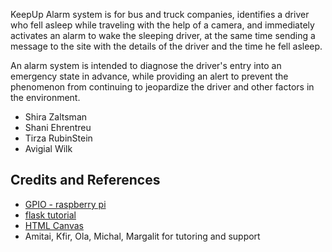 KeepUp
Alarm system is for bus and truck companies, identifies a driver who fell asleep while traveling with the help of a camera,
and immediately activates an alarm to wake the sleeping driver, at the same time sending a message to the site 
with the details of the driver and the time he fell asleep.

An alarm system is intended to diagnose the driver's entry into an emergency state in advance, 
while providing an alert to prevent the phenomenon from continuing to jeopardize the driver and other factors in the environment.



* Shira Zaltsman
* Shani Ehrentreu
* Tirza RubinStein
* Avigial Wilk

## Credits and References
* [GPIO - raspberry pi](https://www.raspberrypi.org/documentation/usage/gpio/)
* [flask tutorial](https://blog.miguelgrinberg.com/post/the-flask-mega-tutorial-part-i-hello-world)
* [HTML Canvas](https://www.w3schools.com/graphics/canvas_intro.asp)
* Amitai, Kfir, Ola, Michal, Margalit for tutoring and support








